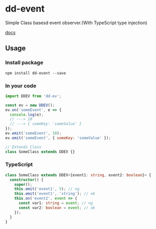 # dd-event
Simple Class basesd event observer.(With TypeScript type injection)

[docs](https://dadajam4.github.io/dd-event/classes/_ddev_.ddev.html)

## Usage

### Install package
```
npm install dd-event --save
```

### In your code
```JavaScript
import DDEV from 'dd-ev';

const ev = new DDEV();
ev.on('someEvent', e => {
  console.log(e);
  // ---> 10
  // ---> { someKey: 'someValue' }
});
ev.emit('someEvent', 10);
ev.emit('someEvent', { someKey: 'someValue' });

// Extends Class
class SomeClass extends DDEV {}
```

### TypeScript
```TypeScript
class SomeClass extends DDEV<{event1: string, event2: boolean}> {
  constructor() {
    super();
    this.emit('event1', 5); // ng
    this.emit('event1', 'string'); // ok
    this.on('event2', event => {
      const var1: string = event; // ng
      const var2: boolean = event; // ok
    });
  }
}
```